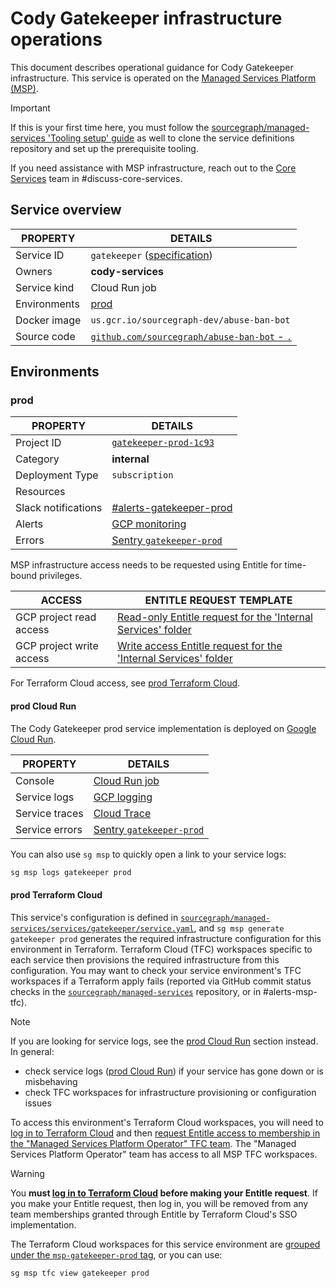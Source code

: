 # Cody Gatekeeper infrastructure operations

<!--
Generated documentation; DO NOT EDIT. Regenerate using this command: 'sg msp operations generate-handbook-pages'

Last updated: 2024-04-04 18:45:01.541482 +0000 UTC
Generated from: https://github.com/sourcegraph/managed-services/tree/6d96fe3d4aed2366f4accae010febe949ecaefdf
-->

This document describes operational guidance for Cody Gatekeeper infrastructure.
This service is operated on the [Managed Services Platform (MSP)](../teams/core-services/managed-services/platform.md).

> [!IMPORTANT]
> If this is your first time here, you must follow the [sourcegraph/managed-services 'Tooling setup' guide](https://github.com/sourcegraph/managed-services/blob/main/README.md) as well to clone the service definitions repository and set up the prerequisite tooling.

If you need assistance with MSP infrastructure, reach out to the [Core Services](../teams/core-services/index.md) team in #discuss-core-services.

## Service overview

|   PROPERTY   |                                                          DETAILS                                                           |
|--------------|----------------------------------------------------------------------------------------------------------------------------|
| Service ID   | `gatekeeper` ([specification](https://github.com/sourcegraph/managed-services/blob/main/services/gatekeeper/service.yaml)) |
| Owners       | **cody-services**                                                                                                          |
| Service kind | Cloud Run job                                                                                                              |
| Environments | [prod](#prod)                                                                                                              |
| Docker image | `us.gcr.io/sourcegraph-dev/abuse-ban-bot`                                                                                  |
| Source code  | [`github.com/sourcegraph/abuse-ban-bot` - `.`](https://github.com/sourcegraph/abuse-ban-bot/tree/HEAD/.)                   |

## Environments

### prod

|      PROPERTY       |                                               DETAILS                                               |
|---------------------|-----------------------------------------------------------------------------------------------------|
| Project ID          | [`gatekeeper-prod-1c93`](https://console.cloud.google.com/run/jobs?project=gatekeeper-prod-1c93)    |
| Category            | **internal**                                                                                        |
| Deployment Type     | `subscription`                                                                                      |
| Resources           |                                                                                                     |
| Slack notifications | [#alerts-gatekeeper-prod](https://sourcegraph.slack.com/archives/alerts-gatekeeper-prod)            |
| Alerts              | [GCP monitoring](https://console.cloud.google.com/monitoring/alerting?project=gatekeeper-prod-1c93) |
| Errors              | [Sentry `gatekeeper-prod`](https://sourcegraph.sentry.io/projects/gatekeeper-prod/)                 |

MSP infrastructure access needs to be requested using Entitle for time-bound privileges.

|          ACCESS          |                                                                                                                                                                      ENTITLE REQUEST TEMPLATE                                                                                                                                                                       |
|--------------------------|---------------------------------------------------------------------------------------------------------------------------------------------------------------------------------------------------------------------------------------------------------------------------------------------------------------------------------------------------------------------|
| GCP project read access  | [Read-only Entitle request for the 'Internal Services' folder](https://app.entitle.io/request?data=eyJkdXJhdGlvbiI6IjEwODAwIiwianVzdGlmaWNhdGlvbiI6IkVOVEVSIEpVU1RJRklDQVRJT04gSEVSRSIsInJvbGVJZHMiOlt7ImlkIjoiNzg0M2MxYWYtYzU2MS00ZDMyLWE3ZTAtYjZkNjY0NDM4MzAzIiwidGhyb3VnaCI6Ijc4NDNjMWFmLWM1NjEtNGQzMi1hN2UwLWI2ZDY2NDQzODMwMyIsInR5cGUiOiJyb2xlIn1dfQ%3D%3D)    |
| GCP project write access | [Write access Entitle request for the 'Internal Services' folder](https://app.entitle.io/request?data=eyJkdXJhdGlvbiI6IjEwODAwIiwianVzdGlmaWNhdGlvbiI6IkVOVEVSIEpVU1RJRklDQVRJT04gSEVSRSIsInJvbGVJZHMiOlt7ImlkIjoiZTEyYTJkZDktYzY1ZC00YzM0LTlmNDgtMzYzNTNkZmY0MDkyIiwidGhyb3VnaCI6ImUxMmEyZGQ5LWM2NWQtNGMzNC05ZjQ4LTM2MzUzZGZmNDA5MiIsInR5cGUiOiJyb2xlIn1dfQ%3D%3D) |

For Terraform Cloud access, see [prod Terraform Cloud](#prod-terraform-cloud).

#### prod Cloud Run

The Cody Gatekeeper prod service implementation is deployed on [Google Cloud Run](https://cloud.google.com/run).

|    PROPERTY    |                                                                                                                                                           DETAILS                                                                                                                                                            |
|----------------|------------------------------------------------------------------------------------------------------------------------------------------------------------------------------------------------------------------------------------------------------------------------------------------------------------------------------|
| Console        | [Cloud Run job](https://console.cloud.google.com/run/jobs?project=gatekeeper-prod-1c93)                                                                                                                                                                                                                                      |
| Service logs   | [GCP logging](https://console.cloud.google.com/logs/query;query=resource.type%20%3D%20%22cloud_run_job%22;summaryFields=labels%252F%2522run.googleapis.com%252Fexecution_name%2522,jsonPayload%252FInstrumentationScope,jsonPayload%252FBody,jsonPayload%252FAttributes%252Ferror:false:32:end?project=gatekeeper-prod-1c93) |
| Service traces | [Cloud Trace](https://console.cloud.google.com/traces/list?project=gatekeeper-prod-1c93)                                                                                                                                                                                                                                     |
| Service errors | [Sentry `gatekeeper-prod`](https://sourcegraph.sentry.io/projects/gatekeeper-prod/)                                                                                                                                                                                                                                          |

You can also use `sg msp` to quickly open a link to your service logs:

```bash
sg msp logs gatekeeper prod
```

#### prod Terraform Cloud

This service's configuration is defined in [`sourcegraph/managed-services/services/gatekeeper/service.yaml`](https://github.com/sourcegraph/managed-services/blob/main/services/gatekeeper/service.yaml), and `sg msp generate gatekeeper prod` generates the required infrastructure configuration for this environment in Terraform.
Terraform Cloud (TFC) workspaces specific to each service then provisions the required infrastructure from this configuration.
You may want to check your service environment's TFC workspaces if a Terraform apply fails (reported via GitHub commit status checks in the [`sourcegraph/managed-services`](https://github.com/sourcegraph/managed-services) repository, or in #alerts-msp-tfc).

> [!NOTE]
> If you are looking for service logs, see the [prod Cloud Run](#prod-cloud-run) section instead. In general:
>
> - check service logs ([prod Cloud Run](#prod-cloud-run)) if your service has gone down or is misbehaving
> - check TFC workspaces for infrastructure provisioning or configuration issues

To access this environment's Terraform Cloud workspaces, you will need to [log in to Terraform Cloud](https://app.terraform.io/app/sourcegraph) and then [request Entitle access to membership in the "Managed Services Platform Operator" TFC team](https://app.entitle.io/request?data=eyJkdXJhdGlvbiI6IjM2MDAiLCJqdXN0aWZpY2F0aW9uIjoiSlVTVElGSUNBVElPTiBIRVJFIiwicm9sZUlkcyI6W3siaWQiOiJiMzg3MzJjYy04OTUyLTQ2Y2QtYmIxZS1lZjI2ODUwNzIyNmIiLCJ0aHJvdWdoIjoiYjM4NzMyY2MtODk1Mi00NmNkLWJiMWUtZWYyNjg1MDcyMjZiIiwidHlwZSI6InJvbGUifV19).
The "Managed Services Platform Operator" team has access to all MSP TFC workspaces.

> [!WARNING]
> You **must [log in to Terraform Cloud](https://app.terraform.io/app/sourcegraph) before making your Entitle request**.
> If you make your Entitle request, then log in, you will be removed from any team memberships granted through Entitle by Terraform Cloud's SSO implementation.

The Terraform Cloud workspaces for this service environment are [grouped under the `msp-gatekeeper-prod` tag](https://app.terraform.io/app/sourcegraph/workspaces?tag=msp-gatekeeper-prod), or you can use:

```bash
sg msp tfc view gatekeeper prod
```
